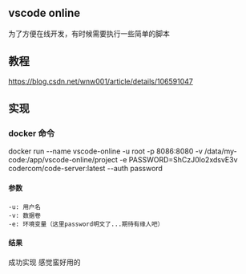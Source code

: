 ## vscode online 
为了方便在线开发，有时候需要执行一些简单的脚本

## 教程
https://blog.csdn.net/wnw001/article/details/106591047

## 实现
### docker 命令
docker run  --name vscode-online -u root -p 8086:8080 -v /data/my-code:/app/vscode-online/project -e PASSWORD=ShCzJ0lo2xdsvE3v codercom/code-server:latest --auth password


#### 参数
```
-u: 用户名
-v: 数据卷
-e: 环境变量（这里password明文了...期待有缘人吧）
```


#### 结果
成功实现 感觉蛮好用的